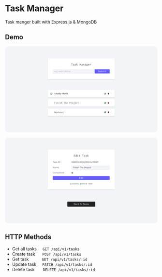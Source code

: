 # Task Manager

Task manger built with Express.js & MongoDB

## Demo

<a href="url"><img src="scn1.png" style="border-radius:10px"></a>

<a href="url"><img src="scn2.png" style="border-radius:10px"></a>

## HTTP Methods

- Get all tasks &nbsp; &nbsp; `GET /api/v1/tasks`
- Create task &nbsp;&nbsp; &nbsp; `POST /api/v1/tasks`
- Get task &nbsp; &nbsp; &nbsp; &nbsp; &nbsp; `GET /api/v1/tasks/:id`
- Update task &nbsp; &nbsp; `PATCH /api/v1/tasks/:id`
- Delete task &nbsp; &nbsp; &nbsp; `DELETE /api/v1/tasks/:id`
